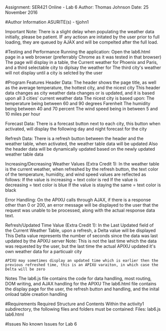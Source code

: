 Assignment: SER421 Online - Lab 6
Author: Thomas Johnson
Date: 25 November 2016

#Author Information
ASURITE(s) - tjjohn1

Important Note:
There is a slight delay when populating the weather data initially, please be patient.
IF any actiosn are initated by the user prior to full loading, they are queued by AJAX and will be compelted after the full load.

#Testing and Performance
Running the application:
	Open the lab6.html page in a web browser (preferrably Chrome as it was tested in that browser)
	The page will display in a table, the Current weather for Phoenix and Paris, and a third selectable city to diplsay the weather for
	The third city's weather will not display until a city is selcted by the user

#Program Features
Header Data:
	The header shows the page title, as well as the average temperature, the hottest city, and the nicest city
	This header data changes as city weather data changes or is updated, and it is based upon all 3 cities' current weather data
	The nicest city is based upon:
		The temperature being between 60 and 90 degrees Farenheit
		The humidity being between 40 and 70 percent
		The wind speed being in between 5 and 10 miles per hour

Forecast Data:
	There is a forecast button next to each city, this button when activated, will display the following day and night forecast for the city

Refresh Data:
	There is a refresh button between the header and the weather table, when activated, the weather table data will be updated
	Also the header data will be dynamically updated based on the newly updated weather table data

Increasing/Decreasing Weather Values (Extra Credit 1):
	In the weather table is the current weather, when refreshed by the refresh button, the text color of the
	temperature, humidity, and wind speed values are reflected as follows:
		If the value is increasing = text color is red
		If the value is decreasing = text color is blue
		If the value is staying the same = text color is black

Error Handling:
	On the APIXU calls through AJAX, if there is a response other than 0 or 200, an error message will be displayed to the user
	that the request was unable to be processed, along with the actual response data text.

Refresh/Updated Time Value (Extra Credit 1):
	In the Last Updated field of the Current Weather Table, upon a refresh, a Delta value will be displayed
	This Delta value represents the number of seconds since the data was last updated by the APIXU server
	Note: This is not the last time which the data was requested by the user, but the last time the actual APIXU updated it's own weather data for a particualr city

	APIXU may sometimes display an updated time which is earlier then the previous refreshed time, this is an APIXU varaiton, in which case the Delta will be zero

Notes
    The lab6.js file contains the code for data handling, most routing, DOM writing, and AJAX handling for the APIXU
    The lab6.html file contains the display page for the user, the refresh button and handling, and the inital onload table creation handling


#Requirements
Required Structure and Contents
	Within the activity1 subdirectory, the following files and folders must be contained:
		Files:
			lab6.js
			lab6.html

#Issues
No known Issues for Lab 6
    
